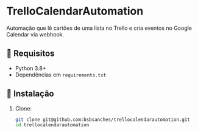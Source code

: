 # TrelloCalendarAutomation

Automação que lê cartões de uma lista no Trello e cria eventos no Google Calendar via webhook.

## 🚀 Requisitos

- Python 3.8+
- Dependências em `requirements.txt`

## 🔧 Instalação

1. Clone:
   ```bash
   git clone git@github.com:bsbsanches/trellocalendarautomation.git
   cd trellocalendarautomation
